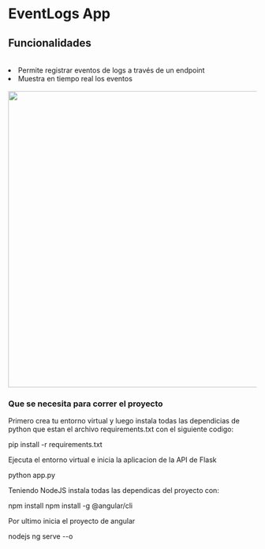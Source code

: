 <h1>EventLogs App</h1>
<h2>Funcionalidades</h2>
<br>
<li>Permite registrar eventos de logs a través de un endpoint</li>
<li>Muestra en tiempo real los eventos</li>
<br>
<img src="https://github.com/Stebrand/EventLogs/assets/107146329/90c44366-fcdd-4f9b-804a-6cf029a2347f" width="800" height="600"/>
<br>
<h3>Que se necesita para correr el proyecto</h3>
<p>Primero crea tu entorno virtual y luego instala todas las dependicias de python que estan el archivo requirements.txt con el siguiente codigo: </p>
pip install -r requirements.txt 

<p>Ejecuta el entorno virtual e inicia la aplicacion de la API de Flask </p>
python app.py

<p>Teniendo NodeJS instala todas las dependicas del proyecto con:</p>

npm install 
npm install -g @angular/cli

<p>Por ultimo inicia el proyecto de angular</p>
nodejs
ng serve --o

